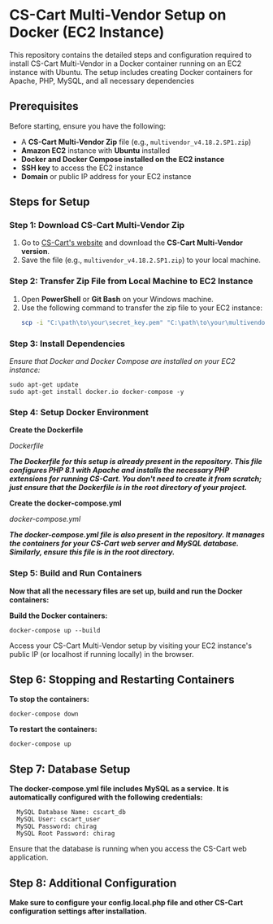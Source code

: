 # CS-Cart Multi-Vendor Setup on Docker (EC2 Instance)

This repository contains the detailed steps and configuration required to install CS-Cart Multi-Vendor in a Docker container running on an EC2 instance with Ubuntu. The setup includes creating Docker containers for Apache, PHP, MySQL, and all necessary dependencies

## Prerequisites
Before starting, ensure you have the following:
- A **CS-Cart Multi-Vendor Zip** file (e.g., `multivendor_v4.18.2.SP1.zip`)
- **Amazon EC2** instance with **Ubuntu** installed
- **Docker and Docker Compose installed on the EC2 instance**
- **SSH key** to access the EC2 instance
- **Domain** or public IP address for your EC2 instance

## Steps for Setup

### Step 1: Download CS-Cart Multi-Vendor Zip
1. Go to [CS-Cart's website](https://www.cs-cart.com/) and download the **CS-Cart Multi-Vendor version**.
2. Save the file (e.g., `multivendor_v4.18.2.SP1.zip`) to your local machine.

### Step 2: Transfer Zip File from Local Machine to EC2 Instance
1. Open **PowerShell** or **Git Bash** on your Windows machine.
2. Use the following command to transfer the zip file to your EC2 instance:
   ```bash
   scp -i "C:\path\to\your\secret_key.pem" "C:\path\to\your\multivendor_v4.18.2.SP1.zip" ubuntu@<your-ec2-public-ip>:/home/ubuntu/

### Step 3: Install Dependencies
  *Ensure that Docker and Docker Compose are installed on your EC2 instance:*


    sudo apt-get update
    sudo apt-get install docker.io docker-compose -y

### Step 4: Setup Docker Environment
  **Create the Dockerfile**
  
  *Dockerfile*
  
  ***The Dockerfile for this setup is already present in the repository. This file configures PHP 8.1 with Apache and installs the necessary PHP extensions for running CS-Cart. You don't need to create it from scratch; just ensure that the Dockerfile is in the root 
  directory of your project.***


  **Create the docker-compose.yml**
  
  *docker-compose.yml*
  
***The docker-compose.yml file is also present in the repository. It manages the containers for your CS-Cart web server and MySQL database. Similarly, ensure this file is in the root directory.***

### Step 5: Build and Run Containers
**Now that all the necessary files are set up, build and run the Docker containers:**

**Build the Docker containers:**

    docker-compose up --build

Access your CS-Cart Multi-Vendor setup by visiting your EC2 instance's public IP (or localhost if running locally) in the browser.

## Step 6: Stopping and Restarting Containers
  **To stop the containers:**


    docker-compose down
  **To restart the containers:**


    docker-compose up

## Step 7: Database Setup
  **The docker-compose.yml file includes MySQL as a service. It is automatically configured with the following credentials:**

      MySQL Database Name: cscart_db
      MySQL User: cscart_user
      MySQL Password: chirag
      MySQL Root Password: chirag
      
Ensure that the database is running when you access the CS-Cart web application.

## Step 8: Additional Configuration
  **Make sure to configure your config.local.php file and other CS-Cart configuration settings after installation.**
